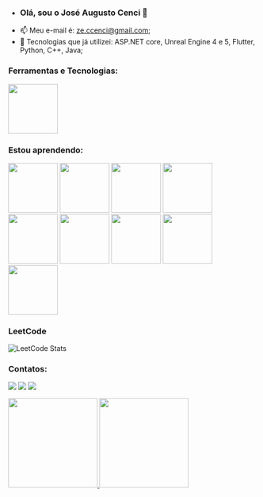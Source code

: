 - ### Olá, sou o José Augusto Cenci 👋
- 📫 Meu e-mail é: ze.ccenci@gmail.com;
- 👀 Tecnologias que já utilizei: ASP.NET core, Unreal Engine 4 e 5, Flutter, Python, C++, Java;

 

<!---
cenciW/cenciW is a ✨ special ✨ repository because its `README.md` (this file) appears on your GitHub profile.
You can click the Preview link to take a look at your changes.
--->

### Ferramentas e Tecnologias:

<img src="https://cdn.jsdelivr.net/gh/devicons/devicon/icons/git/git-original.svg" width="100" height="100"/>



### Estou aprendendo:

<img src="https://cdn.jsdelivr.net/gh/devicons/devicon/icons/dotnetcore/dotnetcore-original.svg" width="100" height="100"/> <img src="https://cdn.jsdelivr.net/gh/devicons/devicon/icons/cplusplus/cplusplus-original.svg" width="100" height="100"/> <img src="https://img.icons8.com/color/48/000000/microsoft-sql-server.png" width="100" height="100"/> <img src="https://img.icons8.com/ios-filled/100/000000/unreal-engine.png" width="100" height="100"/> <img src="https://img.icons8.com/color/48/000000/flutter.png" width="100" height="100"/> <img src="https://img.icons8.com/color/48/000000/java-coffee-cup-logo.png" width="100" height="100"/> <img src="https://cdn.jsdelivr.net/gh/devicons/devicon/icons/react/react-original.svg" width="100" height="100"/> <img src="https://cdn.jsdelivr.net/gh/devicons/devicon/icons/nextjs/nextjs-line.svg" width="100" height="100"/> <img src="https://cdn.jsdelivr.net/gh/devicons/devicon/icons/tailwindcss/tailwindcss-original-wordmark.svg" width="100" height="100"/>



### LeetCode
![LeetCode Stats](https://leetcard.jacoblin.cool/cenciW?theme=dark&font=Roboto&ext=heatmap)



### Contatos:

<a href="https://www.instagram.com/ze_cenci/" target="_blank"><img src="https://img.shields.io/badge/-Instagram-%23E4405F?style=for-the-badge&logo=instagram&logoColor=white" target="_blank"></a>
<a href = "ze.ccenci@gmail.com"><img src="https://img.shields.io/badge/Gmail-D14836?style=for-the-badge&logo=gmail&logoColor=white" target="_blank"></a>
<a href="https://www.linkedin.com/in/jose-augusto-cenci-castilho-94282420a/" target="_blank"><img src="https://img.shields.io/badge/-LinkedIn-%230077B5?style=for-the-badge&logo=linkedin&logoColor=white" target="_blank"></a>   



<a href="https://github.com/cenciW"> <img height="180em" src="https://github-readme-stats.vercel.app/api/top-langs/?username=cenciW&layout=compact&langs_count=7&theme=dracula" />  <img height="180em" src="https://github-readme-stats.vercel.app/api?username=cenciW&show_icons=true&theme=dracula&include_all_commits=true&count_private=true"/>

  
 <!---![Snake animation](https://github.com/seu-usuário-aqui/seu-usuário-aqui/blob/output/github-contribution-grid-snake.svg)
--->
